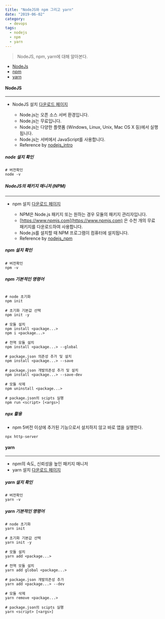 ```yaml
---
title: "NodeJS와 npm 그리고 yarn"
date: "2019-06-02"
category:
  - devops
tags:
  - nodejs
  - npm
  - yarn
---
```


> NodeJS, npm, yarn에 대해 알아본다.

* [NodeJs](#nodejs)
* [npm](#nodejs의-패키지-매니저-npm)
* [yarn](#yarn)



#### NodeJS

---

* NodeJS 설치 [다운로드 페이지](https://nodejs.org/en/download/)

  * Node.js는 오픈 소스 서버 환경입니다.
  * Node.js는 무료입니다.
  * Node.js는 다양한 플랫폼 (Windows, Linux, Unix, Mac OS X 등)에서 실행됩니다.
  * Node.js는 서버에서 JavaScript를 사용합니다.
  * Reference by [nodejs_intro](https://www.w3schools.com/nodejs/nodejs_intro.asp)

##### node 설치 확인

```shell
# 버전확인
node -v
```

##### NodeJS의 패키지 매니저 (NPM)

---

* npm 설치 [다운로드 페이지](https://www.npmjs.com/get-npm)

  * NPM은 Node.js 패키지 또는 원하는 경우 모듈의 패키지 관리자입니다.
  * [https://www.npmjs.com](https://www.npmjs.com) 은 수천 개의 무료 패키지를 다운로드하여 사용합니다.
  * Node.js를 설치할 때 NPM 프로그램이 컴퓨터에 설치됩니다.
  * Reference by [nodejs_npm](https://www.w3schools.com/nodejs/nodejs_npm.asp)

##### npm 설치 확인

```shell
# 버전확인
npm -v
```

##### npm 기본적인 명령어

```shell

# node 초기화
npm init

# 초기화 기본값 선택
npm init -y

# 모듈 설치
npm install <package...>
npm i <package...>

# 전역 모듈 설치
npm install <package...> --global

# package.json 의존성 추가 및 설치
npm install <package...> --save

# package.json 개발의존성 추가 및 설치
npm install <package...> --save-dev

# 모듈 삭제
npm uninstall <package...>

# package.json의 scipts 실행
npm run <script> [<args>]
```

##### npx 활용

* npm 5버전 이상에 추가된 기능으로서 설치하지 않고 바로 앱을 실행한다.

```shell
npx http-server
```

#### yarn

---

* npm의 속도, 신뢰성을 높인 패키지 매니저
* yarn 설치 [다운로드 페이지](https://yarnpkg.com/en/docs/install)

##### yarn 설치 확인

```shell
# 버전확인
yarn -v
```

##### yarn 기본적인 명령어

```shell
# node 초기화
yarn init

# 초기화 기본값 선택
yarn init -y

# 모듈 설치
yarn add <package...>

# 전역 모듈 설치
yarn add global <package...>

# package.json 개발의존성 추가
yarn add <package...> --dev

# 모듈 삭제
yarn remove <package...>

# package.json의 scipts 실행
yarn <script> [<args>]
```
